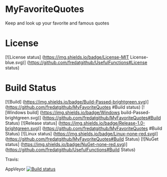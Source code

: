 # MyFavoriteQuotes
Keep and look up your favorite and famous quotes

# License
[![License status] (https://img.shields.io/badge/License-MIT License-blue.svg)] (https://github.com/fredatgithub/UsefulFunctions#License status)

# Build Status
[![Build] (https://img.shields.io/badge/Build-Passed-brightgreen.svg)] (https://github.com/fredatgithub/MyFavoriteQuotes
#Build status)
[![Windows build] (https://img.shields.io/badge/Windows build-Passed-brightgreen.svg)] (https://github.com/fredatgithub/MyFavoriteQuotes#Build Status)
[![Release status] (https://img.shields.io/badge/Release-1.0-brightgreen.svg)] (https://github.com/fredatgithub/MyFavoriteQuotes
#Build Status)
[![Linux status] (https://img.shields.io/badge/Linux-none-red.svg)] (https://github.com/fredatgithub/MyFavoriteQuotes#Build Status)
[![NuGet status] (https://img.shields.io/badge/NuGet-none-red.svg)] (https://github.com/fredatgithub/UsefulFunctions#Build Status)

Travis: 

AppVeyor [![Build status](https://ci.appveyor.com/api/projects/status/i3378pd0rkx7cfliuenfvsyo/branch/master?svg=true)](https://ci.appveyor.com/project/fredatgithub/MyFavoriteQuotes/branch/master) 
